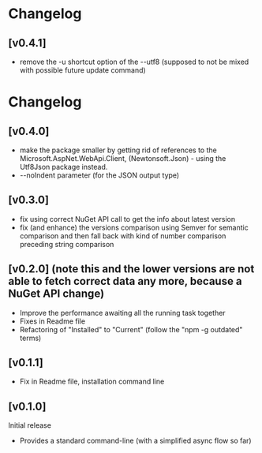 # Changelog
## [v0.4.1]
- remove the -u shortcut option of the --utf8 (supposed to not be mixed with possible future update command)

# Changelog
## [v0.4.0]
- make the package smaller by getting rid of references to the Microsoft.AspNet.WebApi.Client, (Newtonsoft.Json) - using the Utf8Json package instead.
- --noIndent parameter (for the JSON output type)

## [v0.3.0] 
- fix using correct NuGet API call to get the info about latest version
- fix (and enhance) the versions comparison using Semver for semantic comparison and then fall back with kind of number comparison preceding string comparison

## [v0.2.0] (note this and the lower versions are not able to fetch correct data any more, because a NuGet API change)
- Improve the performance awaiting all the running task together
- Fixes in Readme file
- Refactoring of "Installed" to "Current" (follow the "npm -g outdated" terms) 

## [v0.1.1]
- Fix in Readme file, installation command line 

## [v0.1.0]
Initial release
 - Provides a standard command-line (with a simplified async flow so far)